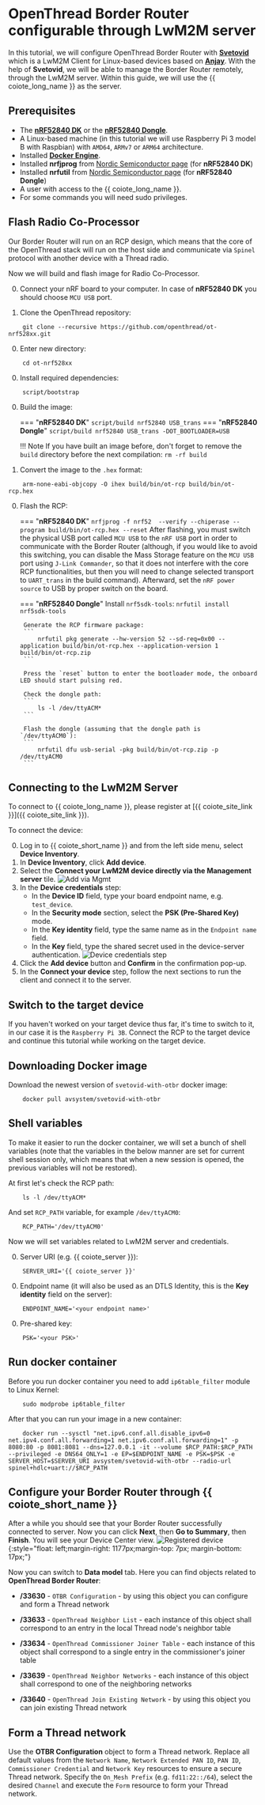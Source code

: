# OpenThread Border Router configurable through LwM2M server

In this tutorial, we will configure OpenThread Border Router with [**Svetovid**](https://github.com/AVSystem/Svetovid-raspberry-client) which is a LwM2M Client for Linux-based devices based on [**Anjay**](https://anjay.io).
With the help of **Svetovid**, we will be able to manage the Border Router remotely, through the LwM2M server. Within this guide, we will use the {{ coiote_long_name }} as the server.

## Prerequisites

- The [**nRF52840 DK**](https://www.nordicsemi.com/Products/Development-hardware/nrf52840-dk) or the [**nRF52840 Dongle**](https://www.nordicsemi.com/Products/Development-hardware/nrf52840-dongle).
- A Linux-based machine (in this tutorial we will use Raspberry Pi 3 model B with Raspbian) with `AMD64`, `ARMv7` or `ARM64` architecture.
- Installed [**Docker Engine**](https://docs.docker.com/engine/install/).
- Installed **nrfjprog** from [Nordic Semiconductor page](https://www.nordicsemi.com/Products/Development-tools/nrf-command-line-tools/download) (for **nRF52840 DK**)
- Installed **nrfutil** from [Nordic Semiconductor page](https://www.nordicsemi.com/Products/Development-tools/nRF-Util) (for **nRF52840 Dongle**)
- A user with access to the {{ coiote_long_name }}.
- For some commands you will need sudo privileges.

## Flash Radio Co-Processor

Our Border Router will run on an RCP design, which means that the core of the OpenThread stack will run on the host side and communicate via `Spinel` protocol with another device with a Thread radio.

Now we will build and flash image for Radio Co-Processor.

0. Connect your nRF board to your computer. In case of **nRF52840 DK** you should choose `MCU USB` port.

0. Clone the OpenThread repository:
```
    git clone --recursive https://github.com/openthread/ot-nrf528xx.git
```

0. Enter new directory:
```
    cd ot-nrf528xx
```

0. Install required dependencies:
```
    script/bootstrap
```

0. Build the image:

    === "**nRF52840 DK**"
        ```
            script/build nrf52840 USB_trans
        ```
    === "**nRF52840 Dongle**"
        ```
            script/build nrf52840 USB_trans -DOT_BOOTLOADER=USB
        ```

    !!! Note
        If you have built an image before, don't forget to remove the `build` directory before the next compilation:
        ```
            rm -rf build
        ```

0. Convert the image to the `.hex` format:
```
    arm-none-eabi-objcopy -O ihex build/bin/ot-rcp build/bin/ot-rcp.hex
```

0. Flash the RCP:

    === "**nRF52840 DK**"
        ```
            nrfjprog -f nrf52  --verify --chiperase --program build/bin/ot-rcp.hex --reset
        ```
        After flashing, you must switch the physical USB port called `MCU USB` to the `nRF USB` port in order to communicate with the Border Router (although, if you would like to avoid this switching, you can disable the Mass Storage feature on the `MCU USB` port using `J-Link Commander`, so that it does not interfere with the core RCP functionalities, but then you will need to change selected transport to `UART_trans` in the build command). Afterward, set the `nRF power source` to USB by proper switch on the board.

    === "**nRF52840 Dongle**"
        Install `nrf5sdk-tools`:
        ```
            nrfutil install nrf5sdk-tools
        ```

        Generate the RCP firmware package:
        ```
            nrfutil pkg generate --hw-version 52 --sd-req=0x00 --application build/bin/ot-rcp.hex --application-version 1 build/bin/ot-rcp.zip
        ```

        Press the `reset` button to enter the bootloader mode, the onboard LED should start pulsing red.

        Check the dongle path:
        ```
            ls -l /dev/ttyACM*
        ```

        Flash the dongle (assuming that the dongle path is `/dev/ttyACM0`):
        ```
            nrfutil dfu usb-serial -pkg build/bin/ot-rcp.zip -p /dev/ttyACM0
        ```

## Connecting to the LwM2M Server

To connect to {{ coiote_long_name }}, please register at [{{ coiote_site_link }}]({{ coiote_site_link }}).

To connect the device:

0. Log in to {{ coiote_short_name }} and from the left side menu, select **Device Inventory**.
0. In **Device Inventory**, click **Add device**.
0. Select the **Connect your LwM2M device directly via the Management server** tile.
![Add via Mgmt](images/mgmt_tile.png "Add via Mgmt")
0. In the **Device credentials** step:
    - In the **Device ID** field, type your board endpoint name, e.g. `test_device`.
    - In the **Security mode** section, select the **PSK (Pre-Shared Key)** mode.
    - In the **Key identity** field, type the same name as in the `Endpoint name` field.
    - In the **Key** field, type the shared secret used in the device-server authentication.
    ![Device credentials step](images/add_mgmt_quick.png "Device credentials step")
0. Click the **Add device** button and **Confirm** in the confirmation pop-up.
0. In the **Connect your device** step, follow the next sections to run the client and connect it to the server.

## Switch to the target device

If you haven't worked on your target device thus far, it's time to switch to it, in our case it is the `Raspberry Pi 3B`. Connect the RCP to the target device and continue this tutorial while working on the target device.

## Downloading Docker image

Download the newest version of `svetovid-with-otbr` docker image:
```
    docker pull avsystem/svetovid-with-otbr
```

## Shell variables

To make it easier to run the docker container, we will set a bunch of shell variables (note that the variables in the below manner are set for current shell session only, which means that when a new session is opened, the previous variables will not be restored).

At first let's check the RCP path:
```
    ls -l /dev/ttyACM*
```

And set `RCP_PATH` variable, for example `/dev/ttyACM0`:
```
    RCP_PATH='/dev/ttyACM0'
```

Now we will set variables related to LwM2M server and credentials.

0. Server URI (e.g. {{ coiote_server }}):
```
    SERVER_URI='{{ coiote_server }}'
```

0. Endpoint name (it will also be used as an DTLS Identity, this is the **Key identity** field on the server):
```
    ENDPOINT_NAME='<your endpoint name>'
```

0. Pre-shared key:
```
    PSK='<your PSK>'
```

## Run docker container

Before you run docker container you need to add `ip6table_filter` module to Linux Kernel:
```
    sudo modprobe ip6table_filter
```

After that you can run your image in a new container:
```
    docker run --sysctl "net.ipv6.conf.all.disable_ipv6=0 net.ipv4.conf.all.forwarding=1 net.ipv6.conf.all.forwarding=1" -p 8080:80 -p 8081:8081 --dns=127.0.0.1 -it --volume $RCP_PATH:$RCP_PATH --privileged -e DNS64_ONLY=1 -e EP=$ENDPOINT_NAME -e PSK=$PSK -e SERVER_HOST=$SERVER_URI avsystem/svetovid-with-otbr --radio-url spinel+hdlc+uart://$RCP_PATH
```

## Configure your Border Router through {{ coiote_short_name }}

After a while you should see that your Border Router successfully connected to server. Now you can click **Next**, then **Go to Summary**, then **Finish**. You will see your Device Center view.
![Registered device](images/registered_device.png "Registered device"){:style="float: left;margin-right: 1177px;margin-top: 7px; margin-bottom: 17px;"}

Now you can switch to **Data model** tab. Here you can find objects related to **OpenThread Border Router**:

* **/33630** - `OTBR Configuration` - by using this object you can configure and form a Thread network

* **/33633** - `OpenThread Neighbor List` - each instance of this object shall correspond to an entry in the local Thread node's neighbor table

* **/33634** - `OpenThread Commissioner Joiner Table` - each instance of this object shall correspond to a single entry in the commissioner's joiner table

* **/33639** - `OpenThread Neighbor Networks` - each instance of this object shall correspond to one of the neighboring networks

* **/33640** - `OpenThread Join Existing Network` - by using this object you can join existing Thread network

## Form a Thread network

Use the **OTBR Configuration** object to form a Thread network. Replace all default values from the `Network Name`, `Network Extended PAN ID`, `PAN ID`, `Commissioner Credential` and `Network Key` resources to ensure a secure Thread network. Specify the `On_Mesh Prefix` (e.g. `fd11:22::/64`), select the desired `Channel` and execute the `Form` resource to form your Thread network.

